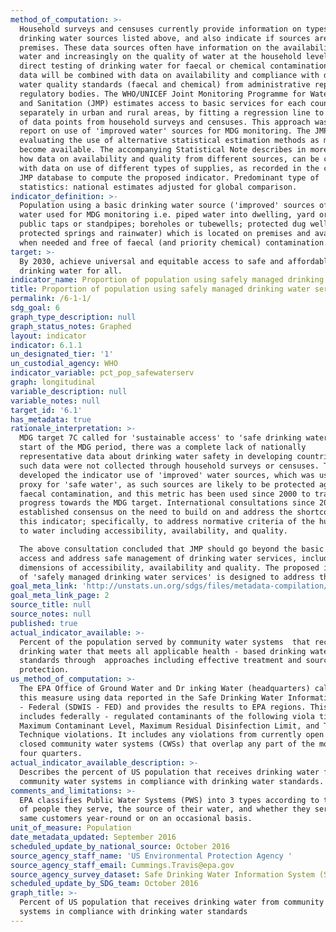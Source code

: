 ```yaml
---
method_of_computation: >-
  Household surveys and censuses currently provide information on types of basic
  drinking water sources listed above, and also indicate if sources are on
  premises. These data sources often have information on the availability of
  water and increasingly on the quality of water at the household level, through
  direct testing of drinking water for faecal or chemical contamination. These
  data will be combined with data on availability and compliance with drinking
  water quality standards (faecal and chemical) from administrative reporting or
  regulatory bodies. The WHO/UNICEF Joint Monitoring Programme for Water Supply
  and Sanitation (JMP) estimates access to basic services for each country,
  separately in urban and rural areas, by fitting a regression line to a series
  of data points from household surveys and censuses. This approach was used to
  report on use of 'improved water' sources for MDG monitoring. The JMP is
  evaluating the use of alternative statistical estimation methods as more data
  become available. The accompanying Statistical Note describes in more detail
  how data on availability and quality from different sources, can be combined
  with data on use of different types of supplies, as recorded in the current
  JMP database to compute the proposed indicator. Predominant type of
  statistics: national estimates adjusted for global comparison.
indicator_definition: >-
  Population using a basic drinking water source ('improved' sources of drinking
  water used for MDG monitoring i.e. piped water into dwelling, yard or plot;
  public taps or standpipes; boreholes or tubewells; protected dug wells;
  protected springs and rainwater) which is located on premises and available
  when needed and free of faecal (and priority chemical) contamination.
target: >-
  By 2030, achieve universal and equitable access to safe and affordable
  drinking water for all.
indicator_name: Proportion of population using safely managed drinking water services
title: Proportion of population using safely managed drinking water services
permalink: /6-1-1/
sdg_goal: 6
graph_type_description: null
graph_status_notes: Graphed
layout: indicator
indicator: 6.1.1
un_designated_tier: '1'
un_custodial_agency: WHO
indicator_variable: pct_pop_safewaterserv
graph: longitudinal
variable_description: null
variable_notes: null
target_id: '6.1'
has_metadata: true
rationale_interpretation: >-
  MDG target 7C called for 'sustainable access' to 'safe drinking water'. At the
  start of the MDG period, there was a complete lack of nationally
  representative data about drinking water safety in developing countries, and
  such data were not collected through household surveys or censuses. The JMP
  developed the indicator use of 'improved' water sources, which was used as a
  proxy for 'safe water', as such sources are likely to be protected against
  faecal contamination, and this metric has been used since 2000 to track
  progress towards the MDG target. International consultations since 2011 have
  established consensus on the need to build on and address the shortcomings of
  this indicator; specifically, to address normative criteria of the human right
  to water including accessibility, availability, and quality. 

  The above consultation concluded that JMP should go beyond the basic level of
  access and address safe management of drinking water services, including
  dimensions of accessibility, availability and quality. The proposed indicator
  of 'safely managed drinking water services' is designed to address this.
goal_meta_link: 'http://unstats.un.org/sdgs/files/metadata-compilation/Metadata-Goal-6.pdf'
goal_meta_link_page: 2
source_title: null
source_notes: null
published: true
actual_indicator_available: >-
  Percent of the population served by community water systems  that receive
  drinking water that meets all applicable health - based drinking water
  standards through  approaches including effective treatment and source water
  protection.
us_method_of_computation: >-
  The EPA Office of Ground Water and Dr inking Water (headquarters) calculates
  this measure using data reported in the Safe Drinking Water Information System
  - Federal (SDWIS - FED) and provides the results to EPA regions. This measure
  includes federally - regulated contaminants of the following viola tion types:
  Maximum Contaminant Level, Maximum Residual Disinfection Limit, and Treatment
  Technique violations. It includes any violations from currently open and
  closed community water systems (CWSs) that overlap any part of the most recent
  four quarters.
actual_indicator_available_description: >-
  Describes the percent of US population that receives drinking water from
  community water systems in compliance with drinking water standards.
comments_and_limitations: >-
  EPA classifies Public Water Systems (PWS) into 3 types according to the number
  of people they serve, the source of their water, and whether they serve the
  same customers year-round or on an occasional basis.
unit_of_measure: Population
date_metadata_updated: September 2016
scheduled_update_by_national_source: October 2016
source_agency_staff_name: 'US Environmental Protection Agency '
source_agency_staff_email: Cummings.Travis@epa.gov
source_agency_survey_dataset: Safe Drinking Water Information System (SDWIS)
scheduled_update_by_SDG_team: October 2016
graph_title: >-
  Percent of US population that receives drinking water from community water
  systems in compliance with drinking water standards
---
```

